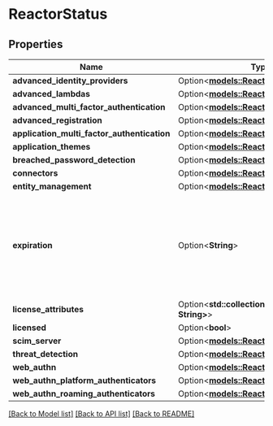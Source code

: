 # ReactorStatus

## Properties

Name | Type | Description | Notes
------------ | ------------- | ------------- | -------------
**advanced_identity_providers** | Option<[**models::ReactorFeatureStatus**](ReactorFeatureStatus.md)> |  | [optional]
**advanced_lambdas** | Option<[**models::ReactorFeatureStatus**](ReactorFeatureStatus.md)> |  | [optional]
**advanced_multi_factor_authentication** | Option<[**models::ReactorFeatureStatus**](ReactorFeatureStatus.md)> |  | [optional]
**advanced_registration** | Option<[**models::ReactorFeatureStatus**](ReactorFeatureStatus.md)> |  | [optional]
**application_multi_factor_authentication** | Option<[**models::ReactorFeatureStatus**](ReactorFeatureStatus.md)> |  | [optional]
**application_themes** | Option<[**models::ReactorFeatureStatus**](ReactorFeatureStatus.md)> |  | [optional]
**breached_password_detection** | Option<[**models::ReactorFeatureStatus**](ReactorFeatureStatus.md)> |  | [optional]
**connectors** | Option<[**models::ReactorFeatureStatus**](ReactorFeatureStatus.md)> |  | [optional]
**entity_management** | Option<[**models::ReactorFeatureStatus**](ReactorFeatureStatus.md)> |  | [optional]
**expiration** | Option<**String**> | A date without a time-zone in the ISO-8601 calendar system, such as 2007-12-03. | [optional]
**license_attributes** | Option<**std::collections::HashMap<String, String>**> |  | [optional]
**licensed** | Option<**bool**> |  | [optional]
**scim_server** | Option<[**models::ReactorFeatureStatus**](ReactorFeatureStatus.md)> |  | [optional]
**threat_detection** | Option<[**models::ReactorFeatureStatus**](ReactorFeatureStatus.md)> |  | [optional]
**web_authn** | Option<[**models::ReactorFeatureStatus**](ReactorFeatureStatus.md)> |  | [optional]
**web_authn_platform_authenticators** | Option<[**models::ReactorFeatureStatus**](ReactorFeatureStatus.md)> |  | [optional]
**web_authn_roaming_authenticators** | Option<[**models::ReactorFeatureStatus**](ReactorFeatureStatus.md)> |  | [optional]

[[Back to Model list]](../README.md#documentation-for-models) [[Back to API list]](../README.md#documentation-for-api-endpoints) [[Back to README]](../README.md)


